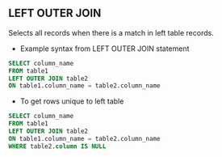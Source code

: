 ## LEFT OUTER JOIN

Selects all records when there is a match in left table records.

- Example syntax from LEFT OUTER JOIN statement

```sql
SELECT column_name
FROM table1
LEFT OUTER JOIN table2
ON table1.column_name = table2.column_name
```

- To get rows unique to left table

```sql
SELECT column_name
FROM table1
LEFT OUTER JOIN table2
ON table1.column_name = table2.column_name
WHERE table2.column IS NULL
```
